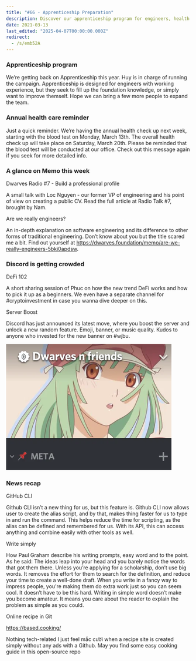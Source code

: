 ```yaml
---
title: "#66 - Apprenticeship Preparation"
description: Discover our apprenticeship program for engineers, health check reminders, insights on software engineering, Discord updates, GitHub CLI tips, and simple writing advice in this weekly update.
date: 2021-03-13
last_edited: "2025-04-07T00:00:00.000Z"
redirect:
  - /s/emb52A
---
```


### Apprenticeship program

We’re getting back on Apprenticeship this year. Huy is in charge of running the campaign. Apprenticeship is designed for engineers with working experience, but they seek to fill up the foundation knowledge, or simply want to improve themself. Hope we can bring a few more people to expand the team.

### Annual health care reminder

Just a quick reminder. We’re having the annual health check up next week, starting with the blood test on Monday, March 13th. The overall health check up will take place on Saturday, March 20th. Please be reminded that the blood test will be conducted at our office. Check out this message again if you seek for more detailed info.

### A glance on Memo this week

Dwarves Radio #7 - Build a professional profile

A small talk with Loc Nguyen - our former VP of engineering and his point of view on creating a public CV. Read the full article at Radio Talk #7, brought by Nam.

Are we really engineers?

An in-depth explanation on software engineering and its difference to other forms of traditional engineering. Don’t know about you but the title scared me a bit. Find out yourself at <https://dwarves.foundation/memo/are-we-really-engineers-5bki0apdsw>.

### Discord is getting crowded

DeFi 102

A short sharing session of Phuc on how the new trend DeFi works and how to pick it up as a beginners. We even have a separate channel for #cryptoinvestment in case you wanna dive deeper on this.

Server Boost

Discord has just announced its latest move, where you boost the server and unlock a new random feature. Emoji, banner, or music quality. Kudos to anyone who invested for the new banner on #wjbu.

![](assets/notion-image-1744007031618-h88m2.webp)

### News recap

GitHub CLI

Github CLI isn’t a new thing for us, but this feature is. Github CLI now allows user to create the alias script, and by that, makes thing faster for us to type in and run the command. This helps reduce the time for scripting, as the alias can be defined and remembered for us. With its API, this can access anything and combine easily with other tools as well.

Write simply

How Paul Graham describe his writing prompts, easy word and to the point. As he said: The ideas leap into your head and you barely notice the words that got them there. Unless you’re applying for a scholarship, don’t use big words. It removes the effort for them to search for the definition, and reduce your time to create a well-done draft. When you write in a fancy way to impress people, you're making them do extra work just so you can seem cool. It doesn’t have to be this hard. Writing in simple word doesn’t make you become amateur. It means you care about the reader to explain the problem as simple as you could.

Online recipe in Git

<https://based.cooking/>

Nothing tech-related I just feel mắc cười when a recipe site is created simply without any ads with a Github. May you find some easy cooking guide in this open-source repo
